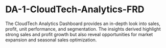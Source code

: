 # DA-1-CloudTech-Analytics-FRD
The CloudTech Analytics Dashboard provides an in-depth look into sales, profit, unit performance, and segmentation. The insights derived highlight strong sales and profit growth but also reveal opportunities for market expansion and seasonal sales optimization.
